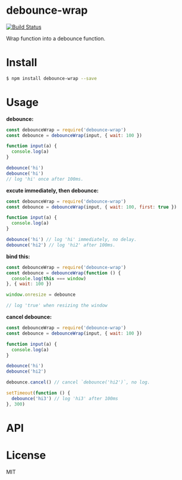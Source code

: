 # debounce-wrap 
[![Build Status](https://www.travis-ci.org/Stanlous/debounce-wrap.svg?branch=master)](https://www.travis-ci.org/Stanlous/debounce-wrap)  
  
Wrap function into a debounce function.

# Install
```sh
$ npm install debounce-wrap --save
```

# Usage

**debounce:**
```js
const debounceWrap = require('debounce-wrap')
const debounce = debounceWrap(input, { wait: 100 })

function input(a) {
  console.log(a)
}

debounce('hi') 
debounce('hi') 
// log 'hi' once after 100ms.
```
**excute immediately, then debounce:**
```js
const debounceWrap = require('debounce-wrap')
const debounce = debounceWrap(input, { wait: 100, first: true })

function input(a) {
  console.log(a)
}

debounce('hi') // log 'hi' immediately, no delay.
debounce('hi2') // log 'hi2' after 100ms.
```
**bind this:**
```js
const debounceWrap = require('debounce-wrap')
const debounce = debounceWrap(function () {
  console.log(this === window)
}, { wait: 100 })

window.onresize = debounce

// log 'true' when resizing the window
```
**cancel debounce:**
```js
const debounceWrap = require('debounce-wrap')
const debounce = debounceWrap(input, { wait: 100 })

function input(a) {
  console.log(a)
}

debounce('hi')
debounce('hi2')

debounce.cancel() // cancel `debounce('hi2')`, no log.

setTimeout(function () {
  debounce('hi3') // log 'hi3' after 100ms
}, 300)
```

# API

# License
MIT 